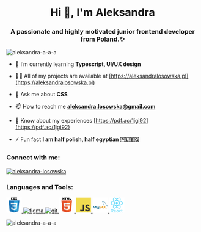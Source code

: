 <h1 align="center">Hi 👋, I'm Aleksandra</h1>
<h3 align="center">A passionate and highly motivated junior frontend developer from Poland.✨</h3>

<p align="left"> <img src="https://komarev.com/ghpvc/?username=aleksandra-a-a-a&label=Profile%20views&color=0e75b6&style=flat" alt="aleksandra-a-a-a" /> </p>

- 🌱 I’m currently learning **Typescript, UI/UX design**

- 👨‍💻 All of my projects are available at [https://aleksandralosowska.pl](https://aleksandralosowska.pl)

- 💬 Ask me about **CSS**

- 📫 How to reach me **aleksandra.losowska@gmail.com**

- 📄 Know about my experiences [https://pdf.ac/1jgi92](https://pdf.ac/1jgi92)

- ⚡ Fun fact **I am half polish, half egyptian 🇵🇱🇪🇬**

<h3 align="left">Connect with me:</h3>
<p align="left">
<a href="https://linkedin.com/in/aleksandra-losowska" target="blank"><img align="center" src="https://raw.githubusercontent.com/rahuldkjain/github-profile-readme-generator/master/src/images/icons/Social/linked-in-alt.svg" alt="aleksandra-losowska" height="30" width="40" /></a>
</p>

<h3 align="left">Languages and Tools:</h3>
<p align="left"> <a href="https://www.w3schools.com/css/" target="_blank" rel="noreferrer"> <img src="https://raw.githubusercontent.com/devicons/devicon/master/icons/css3/css3-original-wordmark.svg" alt="css3" width="40" height="40"/> </a> <a href="https://www.figma.com/" target="_blank" rel="noreferrer"> <img src="https://www.vectorlogo.zone/logos/figma/figma-icon.svg" alt="figma" width="40" height="40"/> </a> <a href="https://git-scm.com/" target="_blank" rel="noreferrer"> <img src="https://www.vectorlogo.zone/logos/git-scm/git-scm-icon.svg" alt="git" width="40" height="40"/> </a> <a href="https://www.w3.org/html/" target="_blank" rel="noreferrer"> <img src="https://raw.githubusercontent.com/devicons/devicon/master/icons/html5/html5-original-wordmark.svg" alt="html5" width="40" height="40"/> </a> <a href="https://developer.mozilla.org/en-US/docs/Web/JavaScript" target="_blank" rel="noreferrer"> <img src="https://raw.githubusercontent.com/devicons/devicon/master/icons/javascript/javascript-original.svg" alt="javascript" width="40" height="40"/> </a> <a href="https://www.mysql.com/" target="_blank" rel="noreferrer"> <img src="https://raw.githubusercontent.com/devicons/devicon/master/icons/mysql/mysql-original-wordmark.svg" alt="mysql" width="40" height="40"/> </a> <a href="https://reactjs.org/" target="_blank" rel="noreferrer"> <img src="https://raw.githubusercontent.com/devicons/devicon/master/icons/react/react-original-wordmark.svg" alt="react" width="40" height="40"/> </a> </p>

<p><img align="center" src="https://github-readme-stats.vercel.app/api/top-langs?username=aleksandra-a-a-a&show_icons=true&locale=en&layout=compact" alt="aleksandra-a-a-a" /></p>
